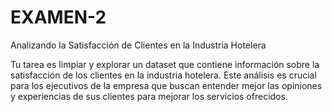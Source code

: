 # EXAMEN-2
Analizando la Satisfacción de Clientes en la Industria Hotelera

Tu tarea es limpiar y explorar un dataset que contiene información sobre la satisfacción de los clientes en la industria hotelera. Este análisis es crucial para los ejecutivos de la empresa que buscan entender mejor las opiniones y experiencias de sus clientes para mejorar los servicios ofrecidos.
